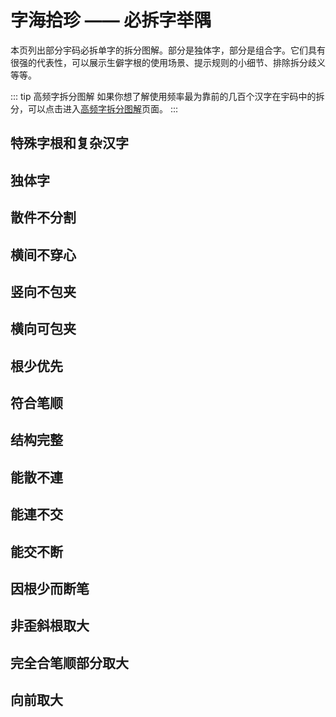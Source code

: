<script setup>
import Chaifen from '@/chaifen/Chaifen.vue'
</script>

# 字海拾珍 —— 必拆字举隅

本页列出部分宇码必拆单字的拆分图解。部分是独体字，部分是组合字。它们具有很强的代表性，可以展示生僻字根的使用场景、提示规则的小细节、排除拆分歧义等等。

::: tip 高频字拆分图解
如果你想了解使用频率最为靠前的几百个汉字在宇码中的拆分，可以点击进入[高频字拆分图解](./frequent.md)页面。
:::

## 特殊字根和复杂汉字
<div class="flex justify-left flex-wrap my-8">
<Chaifen char='華' :parts='[4,5,2]' :colors='[1,2,3]' />
<Chaifen char='民' :parts='[3,2]' />
<Chaifen char='发' :parts='[2,2,1]' />
<Chaifen char='假' :parts='[2,3,2,2,2]' :colors='[1,2,3,4,5,1]' />
<Chaifen char='即' :parts='[3,2,5,2]' :colors='[1,2,3,4,5,1]' />
<Chaifen char='帶' :parts='[4,1,1,2,3]' :colors='[1,2,1,3,4,5,1]' />
<Chaifen char='曳' :parts='[5,1]' :colors='[1,2,3,4,5,1]' />
<Chaifen char='吏' :parts='[1,3,2]' :colors='[1,2,3,4,5,1]' />
<Chaifen char='舞' :parts='[2,5,1,3,3]' :colors='[1,2,3,4,5,1]' />
<Chaifen char='命' :parts='[6,2]' />
<Chaifen char='龠' :parts='[12,5]' :colors='[1,2,3,4,5,1]' />
<Chaifen char='亮' :parts='[7,2]' :colors='[1,2,3,4,5,1]' />
<Chaifen char='京' :parts='[5,3]' :colors='[1,2,3,4,5,1]' />
<Chaifen char='襄' :parts='[8,5,4]' :colors='[1,2,3,4,2,1]' />
<Chaifen char='与' :parts='[2,1]' :colors='[1,2,3,4,2,1]' />
<Chaifen char='與' :parts='[4,2,1,3,1,2]' :colors='[1,2,3,1,3,4]' />
<Chaifen char='互' :parts='[1,3]' :colors='[1,2,3,4,2,1]' />
<Chaifen char='惠' :parts='[8,5]' :colors='[1,2,3,4,2,1]' />
<Chaifen char='赤' :parts='[3,2,2]' :colors='[1,2,3]' />
<Chaifen char='臧' :parts='[1,4,6,3]' :colors='[1,2,3,1]' />
<Chaifen char='鼎' :parts='[5,3,4]' :colors='[1,2,3]' />
<Chaifen char='齋' :parts='[2,3,2,3,2,5]' :colors='[1,2,3,4,5,6,5]' />
<Chaifen char='冒' :parts='[2,2,5]' :colors='[1,2,3,4,5,6]' />
<Chaifen char='段' :parts='[2,3,4]' :colors='[1,2,3,4,5]' />
<Chaifen char='卑' :parts='[6,2]' />
<Chaifen char='徽' :parts='[6,1,6,4]' :colors='[1,2,3,1]' />
<Chaifen char='彀' :parts='[5,1,3,4]' :colors='[1,2,3,1]' />
<Chaifen char='囊' :parts='[1,3,1,2,3,3,5,4]' :colors='[1,2,1,3,4,5,6,7]' />
<Chaifen char='鄙' :parts='[3,2,2,3,1,4]' :colors='[1,2,3,4,3,5]' />
<Chaifen char='會' :parts='[2,1,3,2,1,4]' :colors='[1,2,3,4,3,5]' />
<Chaifen char='贯' :parts='[2,2,4]' />
<Chaifen char='尧' :parts='[2,1,3]' />
<Chaifen char='丝' :parts='[2,2,1]' />
<Chaifen char='麗' :parts='[1,3,1,3,11]' />
<Chaifen char='處' :parts='[6,3,2]' />
<Chaifen char='嘉' :parts='[9,2,3]' />
<Chaifen char='倉' :parts='[2,1,3,1,3]' />
<Chaifen char='幾' :parts='[3,3,1,2,3]' :colors='[1,2,3,4,3]' />
<Chaifen char='纖' :parts='[6,2,2,1,8,1,3]' :colors='[1,2,3,4,5,6,4]' />
<Chaifen char='龍' :parts='[5,4,6]' />
<Chaifen char='蕤' :parts='[3,7,6]' />
<Chaifen char='鬭' :parts='[10,10,6]' />
</div>

## 独体字
<div class="flex justify-left flex-wrap my-8">
<Chaifen char='及' :parts='[2,1]' />
<Chaifen char='书' :parts='[1,1,1,1]' />
<Chaifen char='冉' :parts='[2,3]' />
<Chaifen char='串' :parts='[3,3,1]' />
<Chaifen char='凹' :parts='[4,1]' />
<Chaifen char='凸' :parts='[1,1,1,1,1]' />
<Chaifen char='亞' :parts='[1,10]' />
<Chaifen char='亚' :parts='[1,10]' />
<Chaifen char='毋' :parts='[2,2]' />
<Chaifen char='乎' :parts='[1,2,2]' />
<Chaifen char='弟' :parts='[2,3,1,1]' />
<Chaifen char='甚' :parts='[8,1]' />
<Chaifen char='韦' :parts='[2,1,1]' :colors='[1,2,1]' />
<Chaifen char='龙' :parts='[3,1,1]' :colors='[1,2,1]' />
<Chaifen char='廿' :parts='[3,1]' />
<Chaifen char='甘' :parts='[3,2]' />
<Chaifen char='氏' :parts='[2,2]' />
<Chaifen char='专' :parts='[2,1,1]' />
<Chaifen char='丏' :parts='[2,1,1]' />
<Chaifen char='象' :parts='[2,3,6]' />
<Chaifen char='斥' :parts='[4,1]' />
<Chaifen char='农' :parts='[2,4]' />
<Chaifen char='尺' :parts='[3,1]' />
<Chaifen char='册' :parts='[2,2,1]' />
<Chaifen char='矛' :parts='[4,1]' />
<Chaifen char='戋' :parts='[1,4]' />
<Chaifen char='乐' :parts='[2,3]' />
<Chaifen char='东' :parts='[2,3]' />
<Chaifen char='拣' :parts='[3,2,1,2]' />
<Chaifen char='柬' :parts='[1,2,2,1,3]' :colors='[1,2,3,2,1]' />
<Chaifen char='彧' :parts='[1,3,1,2,2,1]' :colors='[1,2,3,1,4,1]' />
<Chaifen char='焉' :parts='[1,4,2,4]' />
</div>

## 散件不分割
<div class="flex justify-left flex-wrap my-8">
<Chaifen char='为' :parts='[1,2,2,2]' :colors='[1,2,3,4]' />
<Chaifen char='卵' :parts='[2,1,1,2,1]' :colors='[1,2,1,1,3]' />
</div>

## 横间不穿心
<div class="flex justify-left flex-wrap my-8">
<Chaifen char='再' :parts='[1,2,3,2]' :colors='[1,2,3,1,3,5]' />
<Chaifen char='垂' :parts='[3,4,1,2]' :colors='[1,2,3,1,3,5]' />
<Chaifen char='禹' :parts='[1,3,2,3]' :colors='[1,2,3,4,3,5]' />
</div>

## 竖向不包夹
<div class="flex justify-left flex-wrap my-8">
<Chaifen char='亘' :parts='[1,4,1]' :colors='[1,2,3,4,3,5]' />
<Chaifen char='僵' :parts='[2,1,5,1,5,1]' :colors='[1,2,3,4,5,6]' />
<Chaifen char='晉' :parts='[1,2,2,1,5,1]' :colors='[1,2,3,4,5,6]' />
<Chaifen char='裏' :parts='[2,7,4]' :colors='[1,2,3,4,5,6]' />
</div>

## 横向可包夹
<div class="flex justify-left flex-wrap my-8">
<Chaifen char='卿' :parts='[3,3,2,2]' :colors='[1,2,3,1,3,5]' />
<Chaifen char='胤' :parts='[1,3,4,1]' :colors='[1,2,3,1]' />
<Chaifen char='渊' :parts='[3,1,6,1]' :colors='[1,2,1,2,3]' />
<Chaifen char='办' :parts='[2,2]' />
</div>

## 根少优先
<div class="flex justify-left flex-wrap my-8">
<Chaifen char='事' :parts='[1,3,3,1]' :colors='[1,2,3,1]' />
<Chaifen char='平' :parts='[1,2,2,3]' :colors='[1,2,1,3,5,1]' />
<Chaifen char='并' :parts='[3,3]' :colors='[1,2,3,4,5,1]' />
<Chaifen char='堇' :parts='[8,1,1,1]' :colors='[1,2,1,2,5,1]' />
<Chaifen char='衡' :parts='[3,8,2,3]' :colors='[1,2,3,4,5,1]' />
<Chaifen char='屯' :parts='[1,2,1]' :colors='[1,2,1]' />
<Chaifen char='夷' :parts='[1,3,2]' :colors='[1,2,1]' />
<Chaifen char='承' :parts='[1,1,3,3]' :colors='[1,2,3,2]' />
<Chaifen char='庸' :parts='[3,3,4,1]' :colors='[1,2,3,2]' />
<Chaifen char='淵' :parts='[3,1,1,2,1,1,1,2]' :colors='[1,2,3,2,3,4,2,3]' />
<Chaifen char='秉' :parts='[2,3,3]' :colors='[1,2,1]' />
<Chaifen char='東' :parts='[1,4,3]' :colors='[1,2,1]' />
<Chaifen char='束' :parts='[1,3,3]' :colors='[1,2,1]' />
<Chaifen char='威' :parts='[2,1,3,3]' :colors='[1,2,3,1]' />
<Chaifen char='衷' :parts='[5,1,4]' />
<Chaifen char='黃' :parts='[3,2,5,2]' />
<Chaifen char='噩' :parts='[2,3,3,1,3,3,2]' :colors='[1,2,3,1,4,5,1]' />
<Chaifen char='牽' :parts='[5,2,4]' />
</div>

## 符合笔顺
<div class="flex justify-left flex-wrap my-8">
<Chaifen char='来' :parts='[1,6]' :colors='[1,2,3,5,1]' />
<Chaifen char='御' :parts='[3,2,1,4,2]' :colors='[1,2,3,4,5,1]' />
<Chaifen char='啬' :parts='[2,3,2,3,1]' :colors='[1,2,3,4,3]' />
<Chaifen char='聿' :parts='[3,3]' />
<Chaifen char='匹' :parts='[3,1]' :colors='[1,2,3,4,5]' />
<Chaifen char='曲' :parts='[2,4]' />
</div>

## 结构完整
<div class="flex justify-left flex-wrap my-8">
<Chaifen char='曹' :parts='[1,3,2,1,4]' :colors='[1,2,1,2,3]' />
<Chaifen char='免' :parts='[2,3,3]' :colors='[1,2,1,2,3]' />
<Chaifen char='单' :parts='[2,4,2,1,4]' :colors='[1,2,1,2,3]' />
<Chaifen char='万' :parts='[1,2]' :colors='[1,2,3,4,5]' />
<Chaifen char='陽' :parts='[2,4,1,2,2]' :colors='[1,2,3,4,5]' />
</div>

## 能散不連
<div class="flex justify-left flex-wrap my-8">
<Chaifen char='主' :parts='[1,5]' :colors='[1,2,1,3]' />
</div>

## 能連不交
<div class="flex justify-left flex-wrap my-8">
<Chaifen char='开' :parts='[1,4]' :colors='[1,2,1,3]' />
<Chaifen char='无' :parts='[1,4]' :colors='[1,2,1,3]' />
<Chaifen char='天' :parts='[1,3]' />
<Chaifen char='出' :parts='[3,2]' />
<Chaifen char='于' :parts='[1,2]' />
<Chaifen char='击' :parts='[3,2]' />
<Chaifen char='那' :parts='[1,3,2]' :colors='[1,2,3,4]' />
</div>

## 能交不断
<div class="flex justify-left flex-wrap my-8">
<Chaifen char='果' :parts='[4,4]' :colors='[1,2,1,3]' />
</div>

## 因根少而断笔
<div class="flex justify-left flex-wrap my-8">
<Chaifen char='我' :parts='[1,1,2,3]' :colors='[1,0,2,3,5,1]' />
<Chaifen char='重' :parts='[2,4,1,2]' :colors='[1,2,0,2]' />
<Chaifen char='熏' :parts='[2,5,1,6]' :colors='[1,2,0,2,3,5,1]' />
<Chaifen char='識' :parts='[7,4,1,4,3]' :colors='[1,2,0,3,4]' />
<Chaifen char='蕺' :parts='[3,3,1,5,3]' :colors='[1,2,0,3,4]' />
</div>

## 非歪斜根取大
<div class="flex justify-left flex-wrap my-8">
<Chaifen char='失' :parts='[1,4]' :colors='[1,2,1,3]' />
<Chaifen char='朱' :parts='[1,5]' :colors='[1,2,1,3]' />
<Chaifen char='井' :parts='[2,2]' :colors='[1,2,1,3]' />
</div>

## 完全合笔顺部分取大
<div class="flex justify-left flex-wrap my-8">
<Chaifen char='妻' :parts='[1,3,1,3]' :colors='[1,2,1,3]' />
</div>

## 向前取大
<div class="flex justify-left flex-wrap my-8">
<Chaifen char='离' :parts='[4,2,2,2]' />
<Chaifen char='彦' :parts='[5,1,3]' :colors='[1,2,3,4,2,1]' />
<Chaifen char='產' :parts='[4,2,5]' :colors='[1,2,3,4,2,1]' />
<Chaifen char='彖' :parts='[3,6,4]' :colors='[1,2,3,4,2,1]' />
<Chaifen char='录' :parts='[3,5,4]' :colors='[1,2,3,4,2,1]' />
<Chaifen char='丈' :parts='[2,1]' />
<Chaifen char='兴' :parts='[4,2]' />
<Chaifen char='严' :parts='[1,5,1]' />
<Chaifen char='夬' :parts='[2,2]' />
</div>